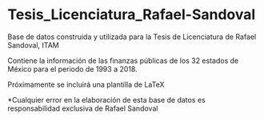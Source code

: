 # Tesis_Licenciatura_Rafael-Sandoval
Base de datos construida y utilizada para la Tesis de Licenciatura de Rafael Sandoval, ITAM

Contiene la información de las finanzas públicas de los 32 estados de México para el periodo de 1993 a 2018.

Próximamente se incluirá una plantilla de LaTeX

*Cualquier error en la elaboración de esta base de datos es responsabilidad exclusiva de Rafael Sandoval

